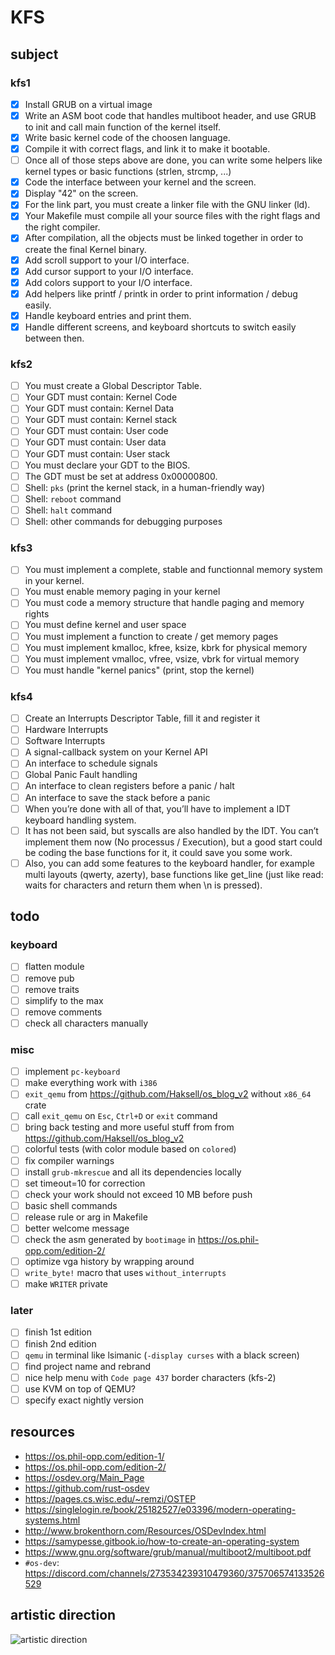 # KFS

## subject

### kfs1

-   [x] Install GRUB on a virtual image
-   [x] Write an ASM boot code that handles multiboot header, and use GRUB to init and call main function of the kernel itself.
-   [x] Write basic kernel code of the choosen language.
-   [x] Compile it with correct flags, and link it to make it bootable.
-   [ ] Once all of those steps above are done, you can write some helpers like kernel types or basic functions (strlen, strcmp, ...)
-   [x] Code the interface between your kernel and the screen.
-   [x] Display "42" on the screen.
-   [x] For the link part, you must create a linker file with the GNU linker (ld).
-   [x] Your Makefile must compile all your source files with the right flags and the right compiler.
-   [x] After compilation, all the objects must be linked together in order to create the final Kernel binary.
-   [x] Add scroll support to your I/O interface.
-   [x] Add cursor support to your I/O interface.
-   [x] Add colors support to your I/O interface.
-   [x] Add helpers like printf / printk in order to print information / debug easily.
-   [x] Handle keyboard entries and print them.
-   [x] Handle different screens, and keyboard shortcuts to switch easily between then.

### kfs2

-   [ ] You must create a Global Descriptor Table.
-   [ ] Your GDT must contain: Kernel Code
-   [ ] Your GDT must contain: Kernel Data
-   [ ] Your GDT must contain: Kernel stack
-   [ ] Your GDT must contain: User code
-   [ ] Your GDT must contain: User data
-   [ ] Your GDT must contain: User stack
-   [ ] You must declare your GDT to the BIOS.
-   [ ] The GDT must be set at address 0x00000800.
-   [ ] Shell: `pks` (print the kernel stack, in a human-friendly way)
-   [ ] Shell: `reboot` command
-   [ ] Shell: `halt` command
-   [ ] Shell: other commands for debugging purposes

### kfs3

-   [ ] You must implement a complete, stable and functionnal memory system in your kernel.
-   [ ] You must enable memory paging in your kernel
-   [ ] You must code a memory structure that handle paging and memory rights
-   [ ] You must define kernel and user space
-   [ ] You must implement a function to create / get memory pages
-   [ ] You must implement kmalloc, kfree, ksize, kbrk for physical memory
-   [ ] You must implement vmalloc, vfree, vsize, vbrk for virtual memory
-   [ ] You must handle "kernel panics" (print, stop the kernel)

### kfs4

-   [ ] Create an Interrupts Descriptor Table, fill it and register it
-   [ ] Hardware Interrupts
-   [ ] Software Interrupts
-   [ ] A signal-callback system on your Kernel API
-   [ ] An interface to schedule signals
-   [ ] Global Panic Fault handling
-   [ ] An interface to clean registers before a panic / halt
-   [ ] An interface to save the stack before a panic
-   [ ] When you’re done with all of that, you’ll have to implement a IDT keyboard handling system.
-   [ ] It has not been said, but syscalls are also handled by the IDT. You can’t implement them now (No processus / Execution), but a good start could be coding the base functions for it, it could save you some work.
-   [ ] Also, you can add some features to the keyboard handler, for example multi layouts (qwerty, azerty), base functions like get_line (just like read: waits for characters and return them when \n is pressed).

## todo

### keyboard

-   [ ] flatten module
-   [ ] remove pub
-   [ ] remove traits
-   [ ] simplify to the max
-   [ ] remove comments
-   [ ] check all characters manually

### misc

-   [ ] implement `pc-keyboard`
-   [ ] make everything work with `i386`
-   [ ] `exit_qemu` from https://github.com/Haksell/os_blog_v2 without `x86_64` crate
-   [ ] call `exit_qemu` on `Esc`, `Ctrl+D` or `exit` command
-   [ ] bring back testing and more useful stuff from from https://github.com/Haksell/os_blog_v2
-   [ ] colorful tests (with color module based on `colored`)
-   [ ] fix compiler warnings
-   [ ] install `grub-mkrescue` and all its dependencies locally
-   [ ] set timeout=10 for correction
-   [ ] check your work should not exceed 10 MB before push
-   [ ] basic shell commands
-   [ ] release rule or arg in Makefile
-   [ ] better welcome message
-   [ ] check the asm generated by `bootimage` in https://os.phil-opp.com/edition-2/
-   [ ] optimize vga history by wrapping around
-   [ ] `write_byte!` macro that uses `without_interrupts`
-   [ ] make `WRITER` private

### later

-   [ ] finish 1st edition
-   [ ] finish 2nd edition
-   [ ] `qemu` in terminal like lsimanic (`-display curses` with a black screen)
-   [ ] find project name and rebrand
-   [ ] nice help menu with `Code page 437` border characters (kfs-2)
-   [ ] use KVM on top of QEMU?
-   [ ] specify exact nightly version

## resources

-   https://os.phil-opp.com/edition-1/
-   https://os.phil-opp.com/edition-2/
-   https://osdev.org/Main_Page
-   https://github.com/rust-osdev
-   https://pages.cs.wisc.edu/~remzi/OSTEP
-   https://singlelogin.re/book/25182527/e03396/modern-operating-systems.html
-   http://www.brokenthorn.com/Resources/OSDevIndex.html
-   https://samypesse.gitbook.io/how-to-create-an-operating-system
-   https://www.gnu.org/software/grub/manual/multiboot2/multiboot.pdf
-   `#os-dev`: https://discord.com/channels/273534239310479360/375706574133526529

## artistic direction

![artistic direction](https://upload.wikimedia.org/wikipedia/commons/a/a0/VirtualBox_TempleOS_x64_27_02_2021_20_43_48.png)
